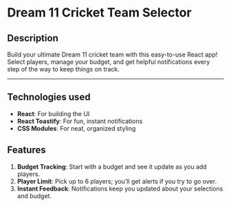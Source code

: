 # Dream 11 Cricket Team Selector

## Description

Build your ultimate Dream 11 cricket team with this easy-to-use React app! Select players, manage your budget, and get helpful notifications every step of the way to keep things on track.

---

## Technologies used

- **React**: For building the UI
- **React Toastify**: For fun, instant notifications
- **CSS Modules**: For neat, organized styling

## Features

1. **Budget Tracking**: Start with a budget and see it update as you add players.
2. **Player Limit**: Pick up to 6 players; you’ll get alerts if you try to go over.
3. **Instant Feedback**: Notifications keep you updated about your selections and budget.
